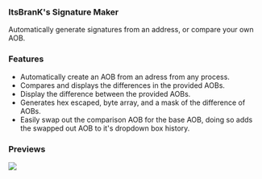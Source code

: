 ### ItsBranK's Signature Maker

Automatically generate signatures from an address, or compare your own AOB.

### Features

- Automatically create an AOB from an adress from any process.
- Compares and displays the differences in the provided AOBs.
- Display the difference between the provided AOBs.
- Generates hex escaped, byte array, and a mask of the difference of AOBs.
- Easily swap out the comparison AOB for the base AOB, doing so adds the swapped out AOB to it's dropdown box history.

### Previews

![](https://i.imgur.com/jG6hrbZ.png)